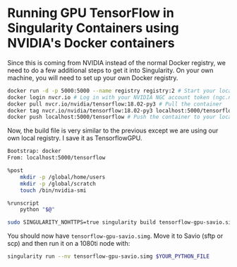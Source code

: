 # Running GPU TensorFlow in Singularity Containers using NVIDIA's Docker containers

Since this is coming from NVIDIA instead of the normal Docker registry, we need to do a few additional steps to get it into Singularity. On your own machine, you will need to set up your own Docker registry.

```bash
docker run -d -p 5000:5000 --name registry registry:2 # Start your local registry
docker login nvcr.io # Log in with your NVIDIA NGC account token (ngc.nvidia.com)
docker pull nvcr.io/nvidia/tensorflow:18.02-py3 # Pull the container
docker tag nvcr.io/nvidia/tensorflow:18.02-py3 localhost:5000/tensorflow 
docker push localhost:5000/tensorflow # Push the container to your local registry
```

Now, the build file is very similar to the previous except we are using our own local registry. I save it as TensorflowGPU.

```bash
Bootstrap: docker 
From: localhost:5000/tensorflow

%post
    mkdir -p /global/home/users
    mkdir -p /global/scratch
    touch /bin/nvidia-smi

%runscript
    python "$@"
```

```bash
sudo SINGULARITY_NOHTTPS=true singularity build tensorflow-gpu-savio.simg TensorFlowGPU_savio
```

You should now have `tensorflow-gpu-savio.simg`. Move it to Savio (sftp or scp) and then run it on a 1080ti node with:

```bash
singularity run --nv tensorflow-gpu-savio.simg $YOUR_PYTHON_FILE
```


